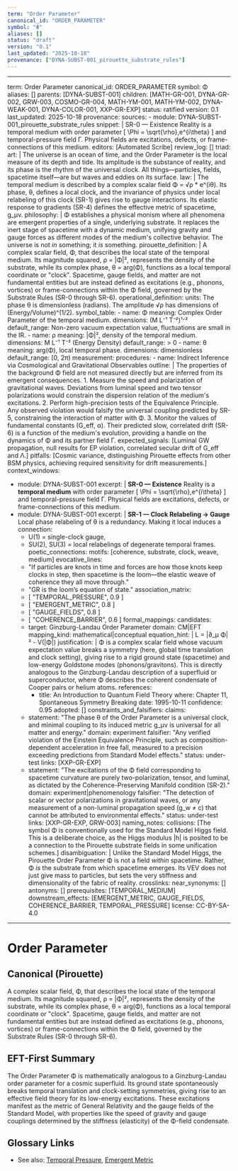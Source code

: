 ```yaml
---
term: "Order Parameter"
canonical_id: "ORDER_PARAMETER"
symbol: "Φ"
aliases: []
status: "draft"
version: "0.1"
last_updated: "2025-10-18"
provenance: ["DYNA-SUBST-001_pirouette_substrate_rules"]
---
```


---
term: Order Parameter
canonical_id: ORDER_PARAMETER
symbol: Φ
aliases: []
parents: [DYNA-SUBST-001]
children: [MATH-GR-001, DYNA-GR-002, GRW-003, COSMO-GR-004, MATH-YM-001, MATH-YM-002, DYNA-WEAK-001, DYNA-COLOR-001, XXP-GR-EXP]
status: ratified
version: 0.1
last_updated: 2025-10-18
provenance:
  sources:
    - module: DYNA-SUBST-001_pirouette_substrate_rules
      snippet: |
        SR-0 — Existence
        Reality is a temporal medium with order parameter
        \[
        \Phi = \sqrt{\rho}\,e^{i\theta}
        \]
        and temporal-pressure field Γ. Physical fields are excitations, defects, or frame-connections of this medium.
  editors: [Automated Scribe]
  review_log: []
triad:
  art: |
    The universe is an ocean of time, and the Order Parameter is the local measure of its depth and tide. Its amplitude is the substance of reality, and its phase is the rhythm of the universal clock. All things—particles, fields, spacetime itself—are but waves and eddies on its surface.
  law: |
    The temporal medium is described by a complex scalar field Φ = √ρ * e^(iθ). Its phase, θ, defines a local clock, and the invariance of physics under local relabeling of this clock (SR-1) gives rise to gauge interactions. Its elastic response to gradients (SR-4) defines the effective metric of spacetime, g_μν.
  philosophy: |
    Φ establishes a physical monism where all phenomena are emergent properties of a single, underlying substrate. It replaces the inert stage of spacetime with a dynamic medium, unifying gravity and gauge forces as different modes of the medium's collective behavior. The universe is not *in* something; it *is* something.
pirouette_definition: |
  A complex scalar field, Φ, that describes the local state of the temporal medium. Its magnitude squared, ρ = |Φ|², represents the density of the substrate, while its complex phase, θ = arg(Φ), functions as a local temporal coordinate or "clock". Spacetime, gauge fields, and matter are not fundamental entities but are instead defined as excitations (e.g., phonons, vortices) or frame-connections within the Φ field, governed by the Substrate Rules (SR-0 through SR-6).
operational_definition:
  units: The phase θ is dimensionless (radians). The amplitude √ρ has dimensions of (Energy/Volume)^(1/2).
  symbol_table:
    - name: Φ
      meaning: Complex Order Parameter of the temporal medium.
      dimensions: (M L⁻¹ T⁻²)¹ᐟ²
      default_range: Non-zero vacuum expectation value, fluctuations are small in the IR.
    - name: ρ
      meaning: |Φ|², density of the temporal medium.
      dimensions: M L⁻¹ T⁻² (Energy Density)
      default_range: > 0
    - name: θ
      meaning: arg(Φ), local temporal phase.
      dimensions: dimensionless
      default_range: [0, 2π)
  measurement:
    procedures:
      - name: Indirect Inference via Cosmological and Gravitational Observables
        outline: |
          The properties of the background Φ field are not measured directly but are inferred from its emergent consequences.
          1. Measure the speed and polarization of gravitational waves. Deviations from luminal speed and two tensor polarizations would constrain the dispersion relation of the medium's excitations.
          2. Perform high-precision tests of the Equivalence Principle. Any observed violation would falsify the universal coupling predicted by SR-5, constraining the interaction of matter with Φ.
          3. Monitor the values of fundamental constants (G_eff, α). Their predicted slow, correlated drift (SR-6) is a function of the medium's evolution, providing a handle on the dynamics of Φ and its partner field Γ.
        expected_signals: [Luminal GW propagation, null results for EP violation, correlated secular drift of G_eff and Λ.]
        pitfalls: [Cosmic variance, distinguishing Pirouette effects from other BSM physics, achieving required sensitivity for drift measurements.]
context_windows:
  - module: DYNA-SUBST-001
    excerpt: |
      **SR-0 — Existence**
      Reality is a **temporal medium** with order parameter
      \[
      \Phi = \sqrt{\rho}\,e^{i\theta}
      \]
      and temporal-pressure field Γ. Physical fields are excitations, defects, or frame-connections of this medium.
  - module: DYNA-SUBST-001
    excerpt: |
      **SR-1 — Clock Relabeling → Gauge**
      Local phase relabeling of θ is a redundancy.
      Making it local induces a connection:
      - U(1) = single-clock gauge,
      - SU(2), SU(3) = local relabelings of degenerate temporal frames.
poetic_connections:
  motifs: [coherence, substrate, clock, weave, medium]
  evocative_lines:
    - "If particles are knots in time and forces are how those knots keep clocks in step, then spacetime is the loom—the elastic weave of coherence they all move through."
    - "GR is the loom’s equation of state."
  association_matrix:
    - [ "TEMPORAL_PRESSURE", 0.9 ]
    - [ "EMERGENT_METRIC", 0.8 ]
    - [ "GAUGE_FIELDS", 0.8 ]
    - [ "COHERENCE_BARRIER", 0.6 ]
formal_mappings:
  candidates:
    - target: Ginzburg-Landau Order Parameter
      domain: CM|EFT
      mapping_kind: mathematical|conceptual
      equation_hint: |
        L = |∂_μ Φ|² - V(|Φ|)
      justification: |
        Φ is a complex scalar field whose vacuum expectation value breaks a symmetry (here, global time translation and clock setting), giving rise to a rigid ground state (spacetime) and low-energy Goldstone modes (phonons/gravitons). This is directly analogous to the Ginzburg-Landau description of a superfluid or superconductor, where Φ describes the coherent condensate of Cooper pairs or helium atoms.
      references:
        - title: An Introduction to Quantum Field Theory
          where: Chapter 11, Spontaneous Symmetry Breaking
          date: 1995-10-11
      confidence: 0.95
  adopted: []
constraints_and_falsifiers:
  claims:
    - statement: "The phase θ of the Order Parameter is a universal clock, and minimal coupling to its induced metric g_μν is universal for all matter and energy."
      domain: experiment
      falsifier: "Any verified violation of the Einstein Equivalence Principle, such as composition-dependent acceleration in free fall, measured to a precision exceeding predictions from Standard Model effects."
      status: under-test
      links: [XXP-GR-EXP]
    - statement: "The excitations of the Φ field corresponding to spacetime curvature are purely two-polarization, tensor, and luminal, as dictated by the Coherence-Preserving Manifold condition (SR-2)."
      domain: experiment|phenomenology
      falsifier: "The detection of scalar or vector polarizations in gravitational waves, or any measurement of a non-luminal propagation speed (g_w ≠ c) that cannot be attributed to environmental effects."
      status: under-test
      links: [XXP-GR-EXP, GRW-003]
naming_notes:
  collisions: [The symbol Φ is conventionally used for the Standard Model Higgs field. This is a deliberate choice, as the Higgs modulus |h| is posited to be a connection to the Pirouette substrate fields in some unification schemes.]
  disambiguation: |
    Unlike the Standard Model Higgs, the Pirouette Order Parameter Φ is not a field *within* spacetime. Rather, Φ *is* the substrate from which spacetime emerges. Its VEV does not just give mass to particles, but sets the very stiffness and dimensionality of the fabric of reality.
crosslinks:
  near_synonyms: []
  antonyms: []
  prerequisites: [TEMPORAL_MEDIUM]
  downstream_effects: [EMERGENT_METRIC, GAUGE_FIELDS, COHERENCE_BARRIER, TEMPORAL_PRESSURE]
license: CC-BY-SA-4.0
---

# Order Parameter

## Canonical (Pirouette)
A complex scalar field, Φ, that describes the local state of the temporal medium. Its magnitude squared, ρ = |Φ|², represents the density of the substrate, while its complex phase, θ = arg(Φ), functions as a local temporal coordinate or "clock". Spacetime, gauge fields, and matter are not fundamental entities but are instead defined as excitations (e.g., phonons, vortices) or frame-connections within the Φ field, governed by the Substrate Rules (SR-0 through SR-6).

## EFT-First Summary
The Order Parameter Φ is mathematically analogous to a Ginzburg-Landau order parameter for a cosmic superfluid. Its ground state spontaneously breaks temporal translation and clock-setting symmetries, giving rise to an effective field theory for its low-energy excitations. These excitations manifest as the metric of General Relativity and the gauge fields of the Standard Model, with properties like the speed of gravity and gauge couplings determined by the stiffness (elasticity) of the Φ-field condensate.

## Glossary Links
- See also: [Temporal Pressure](<link-to-TEMPORAL_PRESSURE>), [Emergent Metric](<link-to-EMERGENT_METRIC>)